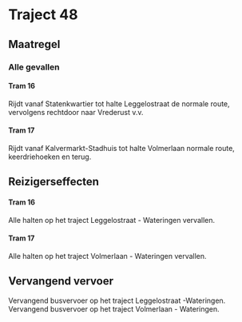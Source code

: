 # Traject 48
## Maatregel
### Alle gevallen

#### Tram 16
Rijdt vanaf Statenkwartier tot halte Leggelostraat de normale route, vervolgens rechtdoor naar Vrederust v.v.

#### Tram 17
Rijdt vanaf Kalvermarkt-Stadhuis tot halte Volmerlaan normale route, keerdriehoeken en terug.

## Reizigerseffecten

#### Tram 16
Alle halten op het traject Leggelostraat - Wateringen vervallen.

#### Tram 17
Alle halten op het traject Volmerlaan - Wateringen vervallen.

## Vervangend vervoer
Vervangend busvervoer op het traject Leggelostraat -Wateringen.
Vervangend busvervoer op het traject Volmerlaan - Wateringen.


